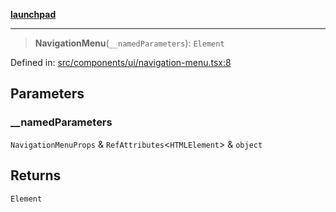 [**launchpad**](index.md)

***

> **NavigationMenu**(`__namedParameters`): `Element`

Defined in: [src/components/ui/navigation-menu.tsx:8](https://github.com/victorbratov/launchpad/blob/3cec89d9fa4be2794c552b4b2e488c08b6798868/src/components/ui/navigation-menu.tsx#L8)

## Parameters

### \_\_namedParameters

`NavigationMenuProps` & `RefAttributes`\<`HTMLElement`\> & `object`

## Returns

`Element`
